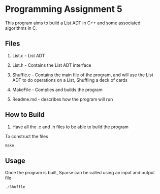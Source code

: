 # Programming Assignment 5

This program aims to build a List ADT in C++ and some associated algorithms in C.

## Files
 
1. List.c - List ADT

2. List.h - Contains the List ADT interface

3. Shuffle.c - Contains the main file of the program, and will use the List ADT to do operations on a List, Shuffling a deck of cards

4. MakeFile - Complies and builds the program

5. Readme.md - describes how the program will run

## How to Build

1. Have all the .c and .h files to be able to build the program

To construct the files

```python
make
```

## Usage

Once the program is built, Sparse can be called using an input and output file

```python
./Shuffle 
```
